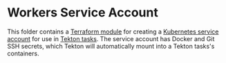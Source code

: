 # Workers Service Account

This folder contains a [Terraform module](https://terraform.io/docs/language/modules/index.html) for creating a [Kubernetes service account](https://kubernetes.io/docs/tasks/configure-pod-container/configure-service-account/) for use in [Tekton tasks](../../../tekton/task). The service account has Docker and Git SSH secrets, which Tekton will automatically mount into a Tekton tasks's containers.
